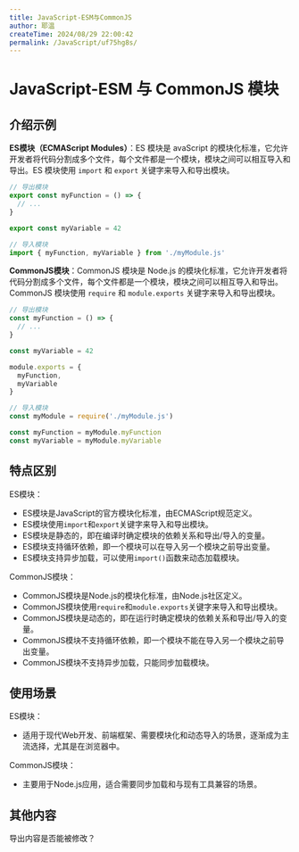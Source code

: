 ```yaml
---
title: JavaScript-ESM与CommonJS
author: 耶温
createTime: 2024/08/29 22:00:42
permalink: /JavaScript/uf75hg8s/
---
```

# JavaScript-ESM 与 CommonJS 模块

## 介绍示例
**ES模块（ECMAScript Modules）**：ES 模块是 avaScript 的模块化标准，它允许开发者将代码分割成多个文件，每个文件都是一个模块，模块之间可以相互导入和导出。ES 模块使用 `import` 和 `export` 关键字来导入和导出模块。



```js
// 导出模块
export const myFunction = () => {
  // ...
}

export const myVariable = 42

// 导入模块
import { myFunction, myVariable } from './myModule.js'
```


**CommonJS模块**：CommonJS 模块是 Node.js 的模块化标准，它允许开发者将代码分割成多个文件，每个文件都是一个模块，模块之间可以相互导入和导出。CommonJS 模块使用 `require` 和 `module.exports` 关键字来导入和导出模块。


```js
// 导出模块
const myFunction = () => {
  // ...
}

const myVariable = 42

module.exports = {
  myFunction,
  myVariable
}

// 导入模块
const myModule = require('./myModule.js')

const myFunction = myModule.myFunction
const myVariable = myModule.myVariable
```

## 特点区别

ES模块：
- ES模块是JavaScript的官方模块化标准，由ECMAScript规范定义。
- ES模块使用`import`和`export`关键字来导入和导出模块。
- ES模块是静态的，即在编译时确定模块的依赖关系和导出/导入的变量。
- ES模块支持循环依赖，即一个模块可以在导入另一个模块之前导出变量。
- ES模块支持异步加载，可以使用`import()`函数来动态加载模块。

CommonJS模块：
- CommonJS模块是Node.js的模块化标准，由Node.js社区定义。
- CommonJS模块使用`require`和`module.exports`关键字来导入和导出模块。
- CommonJS模块是动态的，即在运行时确定模块的依赖关系和导出/导入的变量。
- CommonJS模块不支持循环依赖，即一个模块不能在导入另一个模块之前导出变量。
- CommonJS模块不支持异步加载，只能同步加载模块。

## 使用场景

ES模块：
- 适用于现代Web开发、前端框架、需要模块化和动态导入的场景，逐渐成为主流选择，尤其是在浏览器中。


CommonJS模块：
- 主要用于Node.js应用，适合需要同步加载和与现有工具兼容的场景。

## 其他内容

导出内容是否能被修改？

